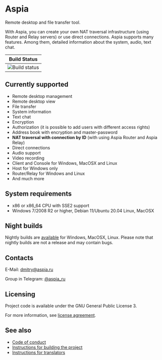 Aspia
=====
Remote desktop and file transfer tool.

With Aspia, you can create your own NAT traversal infrastructure (using Router and Relay servers) or use direct connections. Aspia supports many features. Among them, detailed information about the system, audio, text chat.

|Build Status|
|:--:|
|![Build status](https://github.com/dchapyshev/aspia/workflows/sw/badge.svg)|

Currently supported
-------------------
- Remote desktop management
- Remote desktop view
- File transfer
- System information
- Text chat
- Encryption
- Authorization (it is possible to add users with different access rights)
- Address book with encryption and master-password
- <b>NAT traversal with connection by ID</b> (with using Aspia Router and Aspia Relay)
- Direct connections
- Audio support
- Video recording
- Client and Console for Windows, MacOSX and Linux
- Host for Windows only
- Router/Relay for Windows and Linux
- And much more

System requirements
-------------------
- x86 or x86_64 CPU with SSE2 support
- Windows 7/2008 R2 or higher, Debian 11/Ubuntu 20.04 Linux, MacOSX

Night builds
------------
Nightly builds are [available](https://files.aspia.org/nightly) for Windows, MacOSX, Linux.
Please note that nightly builds are not a release and may contain bugs.

Contacts
--------
E-Mail: dmitry@aspia.ru

Group in Telegram: [@aspia_ru](https://t.me/aspia_ru)

Licensing
---------
Project code is available under the GNU General Public License 3.

For more information, see [license agreement](LICENSE.md).

See also
--------
- [Code of conduct](CODE_OF_CONDUCT.md)
- [Instructions for building the project](doc/building.md)
- [Instructions for translators](doc/translators.md)
